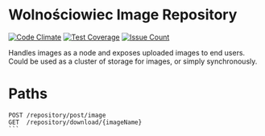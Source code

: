 Wolnościowiec Image Repository
==============================

[![Code Climate](https://codeclimate.com/github/Wolnosciowiec/image-repository/badges/gpa.svg)](https://codeclimate.com/github/Wolnosciowiec/image-repository)
[![Test Coverage](https://codeclimate.com/github/Wolnosciowiec/image-repository/badges/coverage.svg)](https://codeclimate.com/github/Wolnosciowiec/image-repository/coverage)
[![Issue Count](https://codeclimate.com/github/Wolnosciowiec/image-repository/badges/issue_count.svg)](https://codeclimate.com/github/Wolnosciowiec/image-repository)

Handles images as a node and exposes uploaded images
to end users. Could be used as a cluster of storage
for images, or simply synchronously.

Paths
=====

````
POST /repository/post/image
GET  /repository/download/{imageName}
```
